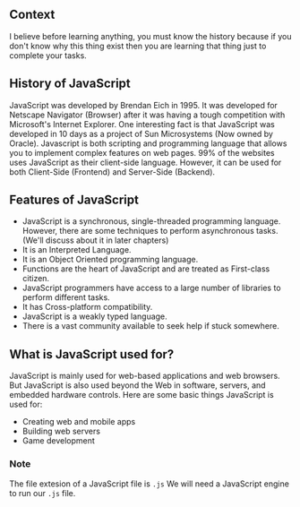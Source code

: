 ## Context
I believe before learning anything, you must know the history because if you don't know why this thing exist then you are learning that thing just to complete your tasks.

## History of JavaScript
JavaScript was developed by Brendan Eich in 1995. It was developed for Netscape Navigator (Browser) after it was having a tough competition with Microsoft's Internet Explorer. One interesting fact is that JavaScript was developed in 10 days as a project of Sun Microsystems (Now owned by Oracle). 
Javascript is both scripting and programming language that allows you to implement complex features on web pages. 99% of the websites uses JavaScript as their client-side language. However, it can be used for both Client-Side (Frontend) and Server-Side (Backend).

## Features of JavaScript
- JavaScript is a synchronous, single-threaded programming language. However, there are some techniques to perform asynchronous tasks. (We'll discuss about it in later chapters)
- It is an Interpreted Language.
- It is an Object Oriented programming language.
- Functions are the heart of JavaScript and are treated as First-class citizen.
- JavaScript programmers have access to a large number of libraries to perform different tasks.
- It has Cross-platform compatibility.
- JavaScript is a weakly typed language.
- There is a vast community available to seek help if stuck somewhere.

## What is JavaScript used for?
JavaScript is mainly used for web-based applications and web browsers. But JavaScript is also used beyond the Web in software, servers, and embedded hardware controls. Here are some basic things JavaScript is used for:
- Creating web and mobile apps
- Building web servers 
- Game development


### Note
The file extesion of a JavaScript file is `.js`
We will need a JavaScript engine to run our `.js` file.
